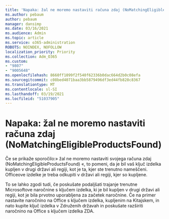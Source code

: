 ```yaml
---
title: 'Napaka: žal ne moremo nastaviti računa zdaj (NoMatchingEligibleProductsFound)'
ms.author: pebaum
author: pebaum
manager: dansimp
ms.date: 03/16/2021
ms.audience: Admin
ms.topic: article
ms.service: o365-administration
ROBOTS: NOINDEX, NOFOLLOW
localization_priority: Priority
ms.collection: Adm_O365
ms.custom:
- "9807"
- "9005648"
ms.openlocfilehash: 8660ff1099f2f540f62336b0dac664d2b0c08efa
ms.sourcegitcommit: c08bed4071baa3bb5879496df3ed44fb828c8367
ms.translationtype: MT
ms.contentlocale: sl-SI
ms.lasthandoff: 03/19/2021
ms.locfileid: "51037905"
---
```

# <a name="error-sorry-we-cant-set-up-your-account-right-now-nomatchingeligibleproductsfound"></a>Napaka: žal ne moremo nastaviti računa zdaj (NoMatchingEligibleProductsFound)

Če se prikaže sporočilo:» žal ne moremo nastaviti svojega računa zdaj (NoMatchingEligibleProductsFound) «, to pomeni, da je bil vaš ključ izdelka kupljen v drugi državi ali regiji, kot je ta, kjer ste trenutno nameščeni. Officeove izdelke je treba odkupiti v državi ali regiji, kjer so kupljene.

To se lahko zgodi tudi, če poskušate podaljšati trajanje trenutne Microsoftove naročnine s ključem izdelka, ki je bil kupljen v drugi državi ali regiji, kot je bila prvotno uporabljena za začetek naročnine. Če na primer nastavite naročnino na Office s ključem izdelka, kupljenim na Kitajskem, in nato kupite ključ izdelka v Združenih državah in poskušate razširiti naročnino na Office s ključem izdelka ZDA.